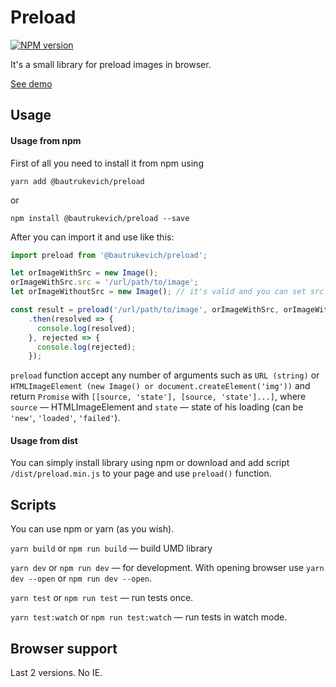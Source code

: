 # Preload

[![NPM version][npm-img]][npm-link]

[npm-img]: http://img.shields.io/npm/v/@bautrukevich/preload.svg
[npm-link]: https://www.npmjs.com/package/@bautrukevich/preload

It's a small library for preload images in browser.

[See demo](https://bautrukevich.github.io/preload/)

## Usage

#### Usage from npm

First of all you need to install it from npm using

```yarn add @bautrukevich/preload``` 

or 

```npm install @bautrukevich/preload --save```

After you can import it and use like this:

```js
import preload from '@bautrukevich/preload';

let orImageWithSrc = new Image();
orImageWithSrc.src = '/url/path/to/image';
let orImageWithoutSrc = new Image(); // it's valid and you can set src later

const result = preload('/url/path/to/image', orImageWithSrc, orImageWithoutSrc)
    .then(resolved => {
      console.log(resolved);
    }, rejected => {
      console.log(rejected);
    });
```

```preload``` function accept any number of arguments such as ```URL (string)``` or ```HTMLImageElement (new Image() or document.createElement('img'))``` and return ```Promise``` with ```[[source, 'state'], [source, 'state']...]```, where ```source``` — HTMLImageElement and ```state``` — state of his loading (can be ```'new'```, ```'loaded'```, ```'failed'```).

#### Usage from dist

You can simply install library using npm or download and add script ```/dist/preload.min.js``` to your page and use ```preload()``` function.

## Scripts

You can use npm or yarn (as you wish).

```yarn build``` or ```npm run build``` — build UMD library

```yarn dev``` or ```npm run dev``` — for development. With opening browser use ```yarn dev --open``` or ```npm run dev --open```.

```yarn test``` or ```npm run test``` — run tests once.

```yarn test:watch``` or ```npm run test:watch``` — run tests in watch mode.

## Browser support

Last 2 versions. No IE.
